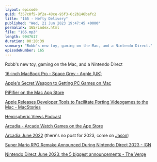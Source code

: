 ```yaml
---
layout: episode
guid: f357c0f5-8f2a-40ce-95f3-6c2b146bafc2
title: "165 - Hefty Delivery"
published: "Wed, 21 Jun 2023 19:47:45 +0000"
permalink: 165/index.html
file: "165.mp3"
length: 9947617
duration: 00:20:39
summary: "Robb's new toy, gaming on the Mac, and a Nintendo Direct."
episodeNumber: 165
---
```


Robb's new toy, gaming on the Mac, and a Nintendo Direct

[16-inch MacBook Pro - Space Grey - Apple (UK)](https://www.apple.com/uk/shop/buy-mac/macbook-pro/16-inch-space-grey-apple-m2-pro-with-12-core-cpu-and-19-core-gpu-512gb)

[Apple's Secret Weapon to Getting PC Games on Mac](https://www.inverse.com/tech/mac-directx-12-game-porting-toolkit-pc-games)

[PiPifier on the Mac App Store](https://apps.apple.com/us/app/pipifier/id1160374471?mt=12)

[Apple Releases Developer Tools to Facilitate Porting Videogames to the Mac - MacStories](https://www.macstories.net/linked/apple-releases-developer-tools-to-facilitate-porting-videogames-to-the-mac/)

[Hemispheric Views Podcast](https://hemisphericviews.com/)

[Arcadia - Arcade Watch Games on the App Store](https://apps.apple.com/au/app/arcadia-arcade-watch-games/id1479608271)

[Arcadia June 2022](https://listen.hemisphericviews.com/articles/arcadia-june-2022) (there's no post for 2023, come on [Jason](https://grepjason.sh))

[Super Mario RPG Remake Announced During Nintendo Direct 2023 - IGN](https://www.ign.com/articles/super-mario-rpg-remake-announced-during-nintendo-direct-2023)

[Nintendo Direct June 2023: the 5 biggest announcements - The Verge](https://www.theverge.com/2023/6/21/23768463/nintendo-direct-june-2023-announcements-trailers-news)